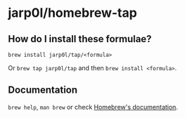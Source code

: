 # jarp0l/homebrew-tap

## How do I install these formulae?

`brew install jarp0l/tap/<formula>`

Or `brew tap jarp0l/tap` and then `brew install <formula>`.

## Documentation

`brew help`, `man brew` or check [Homebrew's documentation](https://docs.brew.sh).
